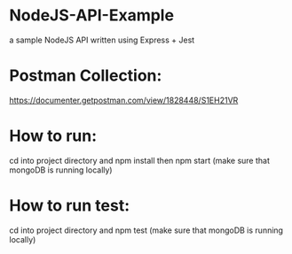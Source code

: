 # NodeJS-API-Example
a sample NodeJS API written using Express + Jest 

# Postman Collection:
https://documenter.getpostman.com/view/1828448/S1EH21VR 

# How to run:
cd into project directory and npm install then npm start (make sure that mongoDB is running locally) </br>

# How to run test:
cd into project directory and npm test (make sure that mongoDB is running locally) </br>

